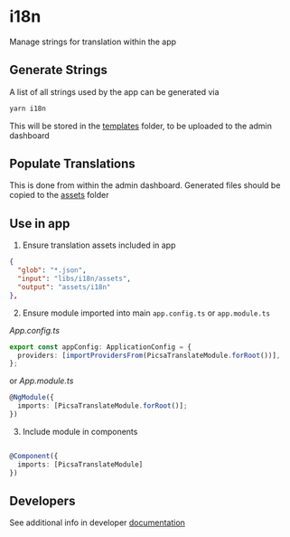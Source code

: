 # i18n

Manage strings for translation within the app

## Generate Strings

A list of all strings used by the app can be generated via

```bash
yarn i18n
```

This will be stored in the [templates](./templates/) folder, to be uploaded to the admin dashboard

## Populate Translations

This is done from within the admin dashboard. Generated files should be copied to the [assets](./assets/) folder

## Use in app

1. Ensure translation assets included in app

```json
{
  "glob": "*.json",
  "input": "libs/i18n/assets",
  "output": "assets/i18n"
},
```

2. Ensure module imported into main `app.config.ts` or `app.module.ts`

_App.config.ts_

```ts
export const appConfig: ApplicationConfig = {
  providers: [importProvidersFrom(PicsaTranslateModule.forRoot())],
};
```

or
_App.module.ts_

```ts
@NgModule({
  imports: [PicsaTranslateModule.forRoot()];
})
```

3. Include module in components

```ts

@Component({
  imports: [PicsaTranslateModule]
})
```

## Developers

See additional info in developer [documentation](https://docs.picsa.app/translations)
